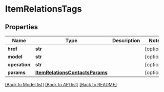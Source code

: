 # ItemRelationsTags

## Properties
Name | Type | Description | Notes
------------ | ------------- | ------------- | -------------
**href** | **str** |  | [optional] 
**model** | **str** |  | [optional] 
**operation** | **str** |  | [optional] 
**params** | [**ItemRelationsContactsParams**](ItemRelationsContactsParams.md) |  | [optional] 

[[Back to Model list]](../README.md#documentation-for-models) [[Back to API list]](../README.md#documentation-for-api-endpoints) [[Back to README]](../README.md)


